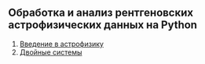 ## Обработка и анализ рентгеновских астрофизических данных на Python

1. [Введение в астрофизику](lec1.pdf)
2. [Двойные системы](lec2.pdf)